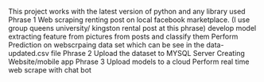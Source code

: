This project works with the latest version of python and any library used 
Phrase 1
Web scraping renting post on local facebook marketplace. (I use group queens university/ kingston rental post at this phrase)
develop model extracting feature from pictures from posts and classify them
Perform Prediction on webscrpaing data set which can be see in the data-updated.csv file
Phrase 2
Upload the dataset to MYSQL Server
Creating Website/mobile app
Phrase 3
Upload models to a cloud
Perform real time web scrape with chat bot
